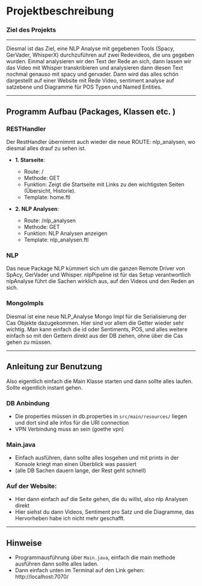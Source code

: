 # Projektbeschreibung

### Ziel des Projekts
---

Diesmal ist das Ziel, eine NLP Analyse mit gegebenen Tools (Spacy, GerVader, WhisperX) durchzuführen auf zwei Redevideos, die uns gegeben wurden. 
Einmal analysieren wir den Text der Rede an sich, dann lassen wir das Video mit Whisper transkribieren und analysieren dann diesen Text nochmal genauso mit spacy und gervader. 
Dann wird das alles schön dargestellt auf einer Website mit Rede Video, sentiment analyse auf satzebene und Diagramme für POS Typen und Named Entities.

---

## Programm Aufbau (Packages, Klassen etc. )

### **RESTHandler**
Der RestHandler übernimmt auch wieder die neue ROUTE: nlp_analysen, wo diesmal alles drauf zu sehen ist. 

- **1. Starseite**:
  - Route: /
  - Methode: GET
  - Funktion: Zeigt die Startseite mit Links zu den wichtigsten Seiten (Übersicht, Historie).
  - Template: home.ftl

- **2. NLP Analysen**:
  - Route: /nlp_analysen
  - Methode: GET
  - Funktion: NLP Analysen anzeigen
  - Template: nlp_analysen.ftl


### **NLP**
Das neue Package NLP kümmert sich um die ganzen Remote Driver von SpAcy, GerVader und Whisper. 
nlpPipeline ist für das Setup verantwortlich 
nlpAnalyse führt die Sachen wirklich aus, auf den Videos und den Reden an sich. 

### **MongoImpls**

Diesmal ist eine neue NLP_Analyse Mongo Impl für die Serialisierung der Cas Objekte dazugekommen. Hier sind vor allem die Getter wieder sehr wichtig. 
Man kann einfach die id oder Sentiments, POS, und alles weitere einfach so mit den Gettern direkt aus der DB ziehen, ohne über die Cas gehen zu müssen. 



---

## Anleitung zur Benutzung

Also eigentlich einfach die Main Klasse starten und dann sollte alles laufen.
Sollte eigentlich instant gehen. 

### **DB Anbindung**
- Die properties müssen in db.properties in `src/main/resources/` liegen und dort sind alle infos für die URI connection
- VPN Verbindung muss an sein (goethe vpn)


### **Main.java**
- Einfach ausführen, dann sollte alles losgehen und mit prints in der Konsole kriegt man einen Überblick was passiert 
- (alle DB Sachen dauern lange, der Rest geht schnell)

### Auf der Website:
- Hier dann einfach auf die Seite gehen, die du willst, also nlp Analysen direkt 
- Hier siehst du dann Videos, Sentiment pro Satz und die Diagramme, das Hervorheben habe ich nicht mehr geschafft. 
---

## Hinweise

- Programmausführung über `Main.java`, einfach die main methode ausführen dann sollte alles laden. 
- Dann einfach unten im Terminal auf den Link gehen: http://localhost:7070/
